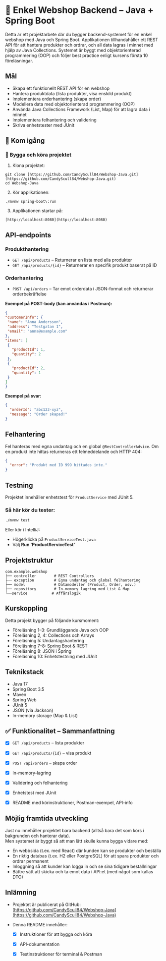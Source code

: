 
# 🛒 Enkel Webshop Backend – Java + Spring Boot

Detta är ett projektarbete där du bygger backend-systemet för en enkel webshop med Java och Spring Boot. Applikationen tillhandahåller ett REST API för att hantera produkter och ordrar, och all data lagras i minnet med hjälp av Java Collections. Systemet är byggt med objektorienterad programmering (OOP) och följer best practice enligt kursens första 10 föreläsningar.

## Mål

- Skapa ett funktionellt REST API för en webshop
- Hantera produktdata (lista produkter, visa enskild produkt)
- Implementera orderhantering (skapa order)
- Modellera data med objektorienterad programmering (OOP)
- Använda Java Collections Framework (List, Map) för att lagra data i minnet
- Implementera felhantering och validering
- Skriva enhetstester med JUnit

## 🚀 Kom igång

### 🔧 Bygga och köra projektet

1. Klona projektet:
```
git clone [https://github.com/CandyScull84/Webshop-Java.git](https://github.com/CandyScull84/Webshop-Java.git)
cd Webshop-Java
```
2. Kör applikationen:
```
./mvnw spring-boot\:run
```
3. Applikationen startar på:
```
[http://localhost:8080](http://localhost:8080)
```

## API-endpoints

### Produkthantering

- `GET /api/products` – Returnerar en lista med alla produkter
- `GET /api/products/{id}` – Returnerar en specifik produkt baserat på ID

### Orderhantering

- `POST /api/orders` – Tar emot orderdata i JSON-format och returnerar orderbekräftelse

**Exempel på POST-body (kan användas i Postman):**

```json
{
"customerInfo": {
 "name": "Anna Andersson",
 "address": "Testgatan 1",
 "email": "anna@example.com"
},
"items": [
 {
   "productId": 1,
   "quantity": 2
 },
 {
   "productId": 2,
   "quantity": 1
 }
]
}
````
**Exempel på svar:**

```json
{
  "orderId": "abc123-xyz",
  "message": "Order skapad!"
}
```

## Felhantering

Fel hanteras med egna undantag och en global `@RestControllerAdvice`. Om en produkt inte hittas returneras ett felmeddelande och HTTP 404:

```json
{
  "error": "Produkt med ID 999 hittades inte."
}
```

## Testning

Projektet innehåller enhetstest för `ProductService` med JUnit 5.

### Så här kör du tester:

```bash
./mvnw test
```

Eller kör i IntelliJ:

* Högerklicka på `ProductServiceTest.java`
* Välj **Run 'ProductServiceTest'**

## Projektstruktur

```
com.example.webshop
├── controller        # REST Controllers
├── exception         # Egna undantag och global felhantering
├── model             # Datamodeller (Product, Order, osv.)
├── repository        # In-memory lagring med List & Map
└──service           # Affärslogik
 ```

## Kurskoppling

Detta projekt bygger på följande kursmoment:

* Föreläsning 1–3: Grundläggande Java och OOP
* Föreläsning 2, 4: Collections och Arrays
* Föreläsning 5: Undantagshantering
* Föreläsning 7–8: Spring Boot & REST
* Föreläsning 8: JSON i Spring
* Föreläsning 10: Enhetstestning med JUnit

## Teknikstack

* Java 17
* Spring Boot 3.5
* Maven
* Spring Web
* JUnit 5
* JSON (via Jackson)
* In-memory storage (Map & List)

## ✅ Funktionalitet – Sammanfattning

* [x] `GET /api/products` – lista produkter
* [x] `GET /api/products/{id}` – visa produkt
* [x] `POST /api/orders` – skapa order
* [x] In-memory-lagring
* [x] Validering och felhantering
* [x] Enhetstest med JUnit
* [x] README med körinstruktioner, Postman-exempel, API-info


## Möjlig framtida utveckling

Just nu innehåller projektet bara backend (alltså bara det som körs i bakgrunden och hanterar data).  
Men systemet är byggt så att man lätt skulle kunna bygga vidare med:

- En webbsida (t.ex. med React) där kunden kan se produkter och beställa
- En riktig databas (t.ex. H2 eller PostgreSQL) för att spara produkter och ordrar permanent
- Inloggning så att kunder kan logga in och se sina tidigare beställningar
- Bättre sätt att skicka och ta emot data i API:et (med något som kallas DTO)


## Inlämning

* Projektet är publicerat på GitHub:
  [https://github.com/CandyScull84/Webshop-Java](https://github.com/CandyScull84/Webshop-Java)

* Denna README innehåller:

    * [x] Instruktioner för att bygga och köra
    * [x] API-dokumentation
    * [x] Testinstruktioner för terminal & Postman


